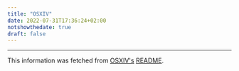 ```yaml
---
title: "OSXIV"
date: 2022-07-31T17:36:24+02:00
notshowthedate: true
draft: false
---
```



<div id="fetched-markdown"></div>

<script src="https://cdn.jsdelivr.net/npm/showdown@1.9.0/dist/showdown.min.js" type="text/javascript"></script>

<script>

fetch("https://raw.githubusercontent.com/Baitinq/OSXIV/master/README.md").then((response) => response.text()).then((data) => {
	console.log(data);
	const converter = new showdown.Converter();
	const html      = converter.makeHtml(data);
	document.getElementById('fetched-markdown').innerHTML = html;
});
</script>

-----

This information was fetched from [OSXIV's](https://github.com/Baitinq/OSXIV) [README]("https://raw.githubusercontent.com/Baitinq/OSXIV/master/README.md").
